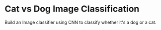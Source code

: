 # Cat vs Dog Image Classification 

Build an Image classifier using CNN to classify whether it's a dog or a cat. 


